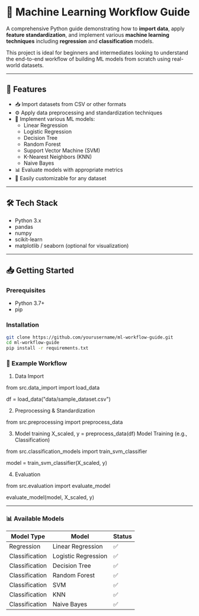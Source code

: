 # 🧠 Machine Learning Workflow Guide

A comprehensive Python guide demonstrating how to **import data**, apply **feature standardization**, and implement various **machine learning techniques** including **regression** and **classification** models.

This project is ideal for beginners and intermediates looking to understand the end-to-end workflow of building ML models from scratch using real-world datasets.

---

## 🚀 Features

- 📥 Import datasets from CSV or other formats
- ⚙️ Apply data preprocessing and standardization techniques
- 🤖 Implement various ML models:
  - Linear Regression
  - Logistic Regression
  - Decision Tree
  - Random Forest
  - Support Vector Machine (SVM)
  - K-Nearest Neighbors (KNN)
  - Naive Bayes
- 📊 Evaluate models with appropriate metrics
- 🔄 Easily customizable for any dataset

---

## 🛠️ Tech Stack

- Python 3.x
- pandas
- numpy
- scikit-learn
- matplotlib / seaborn (optional for visualization)

---

## 📥 Getting Started

### Prerequisites

- Python 3.7+
- pip

### Installation

```bash
git clone https://github.com/yourusername/ml-workflow-guide.git
cd ml-workflow-guide
pip install -r requirements.txt
```
### 🧪 Example Workflow
1. Data Import

  from src.data_import import load_data

  df = load_data("data/sample_dataset.csv")  

2. Preprocessing & Standardization

  from src.preprocessing import preprocess_data

3. Model training
  X_scaled, y = preprocess_data(df)
  Model Training (e.g., Classification)

  from src.classification_models import train_svm_classifier

  model = train_svm_classifier(X_scaled, y)

4. Evaluation

  from src.evaluation import evaluate_model

  evaluate_model(model, X_scaled, y)

---

### 📊 Available Models

| Model Type     | Model               | Status |
| -------------- | ------------------- | ------ |
| Regression     | Linear Regression   | ✅      |
| Classification | Logistic Regression | ✅      |
| Classification | Decision Tree       | ✅      |
| Classification | Random Forest       | ✅      |
| Classification | SVM                 | ✅      |
| Classification | KNN                 | ✅      |
| Classification | Naive Bayes         | ✅      |



